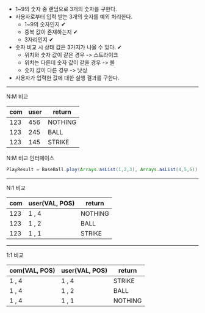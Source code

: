 - 1~9의 숫자 중 랜덤으로 3개의 숫자를 구한다.
- 사용자로부터 입력 받는 3개의 숫자를 예외 처리한다.
    - 1~9의 숫자인지 ✔
    - 중복 값이 존재하는지 ✔
    - 3자리인지 ✔
- 숫자 비교 시 상태 값은 3가지가 나올 수 있다. ✔
    - 위치와 숫자 값이 같은 경우 -> 스트라이크
    - 위치는 다른데 숫자 값이 같을 경우 -> 볼
    - 숫자 값이 다른 경우 -> 낫싱
- 사용자가 입력한 값에 대한 실행 결과를 구한다.

---

N:M 비교

| com | user| return |
| --- | --- | --- |
| 123 | 456  | NOTHING |
| 123 | 245  | BALL |
| 123 | 145  | STRIKE |

N:M 비교 인터페이스 

```java
PlayResult = BaseBall.play(Arrays.asList(1,2,3), Arrays.asList(4,5,6));
```

---

N:1 비교

| com | user(VAL, POS) | return |
| --- |----------------| --- |
| 123 | 1 , 4          | NOTHING |
| 123 | 1 , 2          | BALL |
| 123 | 1 , 1          | STRIKE |


---

1:1 비교

| com(VAL, POS) | user(VAL, POS) | return  |
|---------------|----------------|---------|
| 1 , 4           | 1 , 4          | STRIKE  |
| 1 , 4         | 1 , 2          | BALL    |
| 1 , 4          | 1 , 1          | NOTHING |
